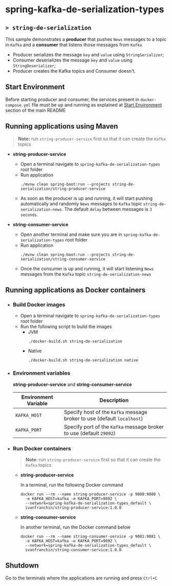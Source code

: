 # spring-kafka-de-serialization-types
## `> string-de-serialization`

This sample demonstrates a **producer** that pushes `News` messages to a topic in `Kafka` and a **consumer** that listens those messages from `Kafka`
- Producer serializes the message `key` and `value` using `StringSerializer`;
- Consumer deserializes the message `key` and `value` using `StringDeserializer`;
- Producer creates the Kafka topics and Consumer doesn't.

## Start Environment

Before starting producer and consumer, the services present in `docker-compose.yml` file must be up and running as explained at [Start Environment](https://github.com/ivangfr/spring-kafka-de-serialization-types#start-environment) section of the main README

## Running applications using Maven

> **Note:** run `string-producer-service` first so that it can create the `Kafka` topics

- **string-producer-service**

  - Open a terminal navigate to `spring-kafka-de-serialization-types` root folder
  - Run application
    ```
    ./mvnw clean spring-boot:run --projects string-de-serialization/string-producer-service
    ```
  - As soon as the producer is up and running, it will start pushing automatically and randomly `News` messages to `Kafka` topic `string-de-serialization-news`. The default `delay` between messages is `3 seconds`.

- **string-consumer-service**

  - Open another terminal and make sure you are in `spring-kafka-de-serialization-types` root folder
  - Run application
    ```
    ./mvnw clean spring-boot:run --projects string-de-serialization/string-consumer-service
    ```
  - Once the consumer is up and running, it will start listening `News` messages from the `Kafka` topic `string-de-serialization-news`

## Running applications as Docker containers

- ### Build Docker images
  
  - Open a terminal navigate to `spring-kafka-de-serialization-types` root folder
  - Run the following script to build the images
    - JVM
      ```
      ./docker-build.sh string-de-serialization
      ```
    - Native
      ```
      ./docker-build.sh string-de-serialization native
      ```

- ### Environment variables

  **string-producer-service** and **string-consumer-service**
  
  | Environment Variable | Description                                                             |
  | -------------------- | ----------------------------------------------------------------------- |
  | `KAFKA_HOST`         | Specify host of the `Kafka` message broker to use (default `localhost`) |
  | `KAFKA_PORT`         | Specify port of the `Kafka` message broker to use (default `29092`)     |

- ### Run Docker containers

  > **Note:** run `string-producer-service` first so that it can create the `Kafka` topics

  - **string-producer-service**
    
    In a terminal, run the following Docker command
    ```
    docker run --rm --name string-producer-service -p 9080:9080 \
      -e KAFKA_HOST=kafka -e KAFKA_PORT=9092 \
      --network=spring-kafka-de-serialization-types_default \
      ivanfranchin/string-producer-service:1.0.0
    ```

  - **string-consumer-service**
    
    In another terminal, run the Docker command below
    ```
    docker run --rm --name string-consumer-service -p 9081:9081 \
      -e KAFKA_HOST=kafka -e KAFKA_PORT=9092 \
      --network=spring-kafka-de-serialization-types_default \
      ivanfranchin/string-consumer-service:1.0.0
    ```

## Shutdown

Go to the terminals where the applications are running and press `Ctrl+C`
